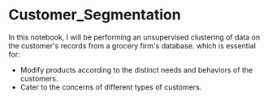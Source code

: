 # Customer_Segmentation
In this notebook, I will be performing an unsupervised clustering of data on the customer's records from a grocery firm's database.
which is essential for:
- Modify products according to the distinct needs and behaviors of the customers.
- Cater to the concerns of different types of customers.

